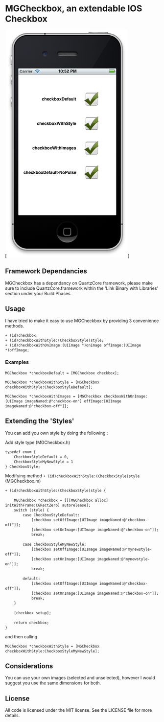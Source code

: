 # MGCheckbox, an extendable IOS Checkbox

[![Screenshot](https://github.com/mattglover/MGCheckbox/blob/master/screenie.png)]

## Framework Dependancies
MGCheckbox has a dependancy on QuartzCore framework, please make sure to include QuartzCore.framework within the 'Link Binary with Libraries' section under your Build Phases.

## Usage
I have tried to make it easy to use MGCheckbox by providing 3 convenience methods.

```objc
+ (id)checkbox;
+ (id)checkboxWithStyle:(CheckboxStyle)style;
+ (id)checkboxWithOnImage:(UIImage *)onImage offImage:(UIImage *)offImage;
```
### Examples
```objc
MGCheckbox *checkboxDefault = [MGCheckbox checkbox];
```
```objc
MGCheckbox *checkboxWithStyle = [MGCheckbox checkboxWithStyle:CheckboxStyleDefault];
```
```objc
MGCheckbox *checkboxWithImages = [MGCheckbox checkboxWithOnImage:[UIImage imageNamed:@"checkbox-on"] offImage:[UIImage imageNamed:@"checkbox-off"]];
```

## Extending the 'Styles'
You can add you own style by doing the following :

Add style type (MGCheckbox.h)
```objc
typedef enum {
    CheckboxStyleDefault = 0,
    CheckboxStyleMyNewStyle = 1
} CheckboxStyle;
```

Modifying method  `+ (id)checkboxWithStyle:(CheckboxStyle)style` (MGCheckbox.m)
```objc
+ (id)checkboxWithStyle:(CheckboxStyle)style {
    
    MGCheckbox *checkbox = [[[MGCheckbox alloc] initWithFrame:CGRectZero] autorelease];
    switch (style) {
        case CheckboxStyleDefault:
            [checkbox setOffImage:[UIImage imageNamed:@"checkbox-off"]];
            [checkbox setOnImage:[UIImage imageNamed:@"checkbox-on"]];
            break;

        case CheckboxStyleMyNewStyle:
            [checkbox setOffImage:[UIImage imageNamed:@"mynewstyle-off"]];
            [checkbox setOnImage:[UIImage imageNamed:@"mynewstyle-on"]];
            break;
            
        default:
            [checkbox setOffImage:[UIImage imageNamed:@"checkbox-off"]];
            [checkbox setOnImage:[UIImage imageNamed:@"checkbox-on"]];
            break;
    }
    
    [checkbox setup];
    
    return checkbox;
}
```
and then calling 

```objc
MGCheckbox *checkboxWithStyle = [MGCheckbox checkboxWithStyle:CheckboxStyleMyNewStyle];
```

## Considerations
You can use your own images (selected and unselected), however I would suggest you use the same dimensions for both.


## License

All code is licensed under the MIT license. See the LICENSE file for more details.
